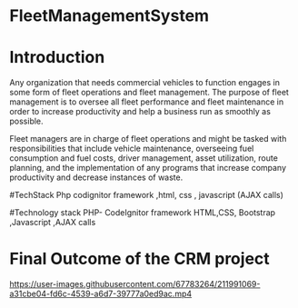 
# FleetManagementSystem

# Introduction

Any organization that needs commercial vehicles to function engages in some form of fleet operations and fleet management. The purpose of fleet management is to oversee all fleet performance and fleet maintenance in order to increase productivity and help a business run as smoothly as possible.

Fleet managers are in charge of fleet operations and might be tasked with responsibilities that include vehicle maintenance, overseeing fuel consumption and fuel costs, driver management, asset utilization, route planning, and the implementation of any programs that increase company productivity and decrease instances of waste.

#TechStack
Php codignitor framework ,html, css , javascript (AJAX calls)

#Technology stack
PHP-  CodeIgnitor framework
HTML,CSS, Bootstrap  ,Javascript ,AJAX calls 


# Final Outcome of the CRM project
https://user-images.githubusercontent.com/67783264/211991069-a31cbe04-fd6c-4539-a6d7-39777a0ed9ac.mp4

